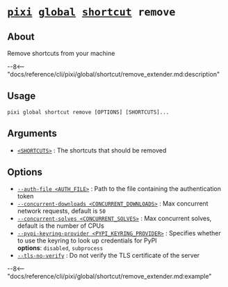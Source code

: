 <!--- This file is autogenerated. Do not edit manually! -->
# <code>[pixi](../../../pixi.md) [global](../../global.md) [shortcut](../shortcut.md) remove</code>

## About
Remove shortcuts from your machine

--8<-- "docs/reference/cli/pixi/global/shortcut/remove_extender.md:description"

## Usage
```
pixi global shortcut remove [OPTIONS] [SHORTCUTS]...
```

## Arguments
- <a id="arg-<SHORTCUTS>" href="#arg-<SHORTCUTS>">`<SHORTCUTS>`</a>
:  The shortcuts that should be removed

## Options
- <a id="arg---auth-file" href="#arg---auth-file">`--auth-file <AUTH_FILE>`</a>
:  Path to the file containing the authentication token
- <a id="arg---concurrent-downloads" href="#arg---concurrent-downloads">`--concurrent-downloads <CONCURRENT_DOWNLOADS>`</a>
:  Max concurrent network requests, default is `50`
- <a id="arg---concurrent-solves" href="#arg---concurrent-solves">`--concurrent-solves <CONCURRENT_SOLVES>`</a>
:  Max concurrent solves, default is the number of CPUs
- <a id="arg---pypi-keyring-provider" href="#arg---pypi-keyring-provider">`--pypi-keyring-provider <PYPI_KEYRING_PROVIDER>`</a>
:  Specifies whether to use the keyring to look up credentials for PyPI
<br>**options**: `disabled`, `subprocess`
- <a id="arg---tls-no-verify" href="#arg---tls-no-verify">`--tls-no-verify`</a>
:  Do not verify the TLS certificate of the server

--8<-- "docs/reference/cli/pixi/global/shortcut/remove_extender.md:example"

